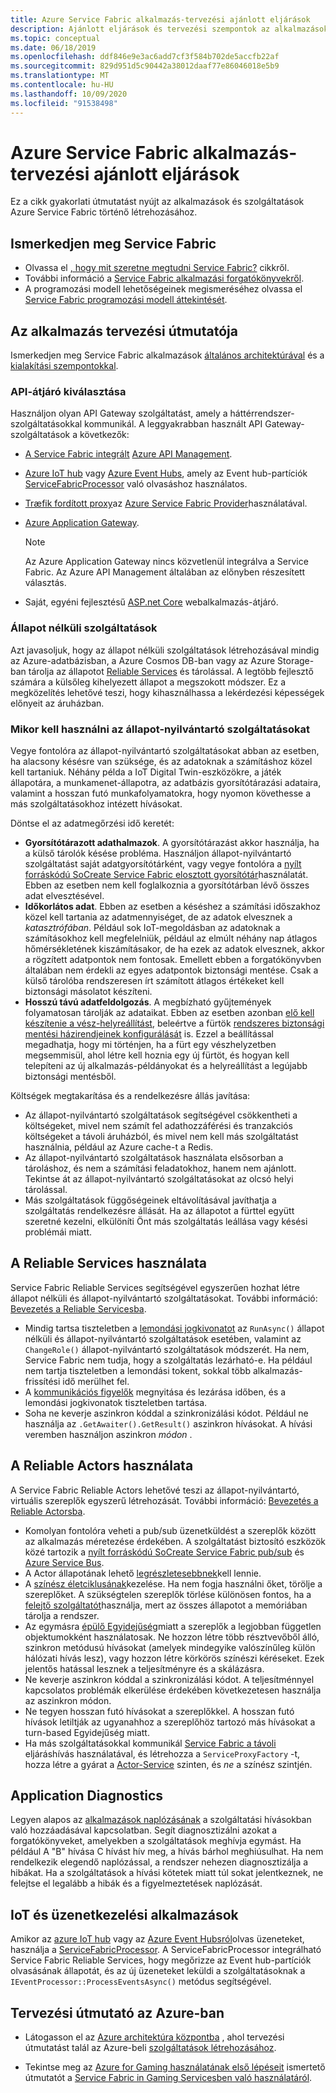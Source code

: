 ```yaml
---
title: Azure Service Fabric alkalmazás-tervezési ajánlott eljárások
description: Ajánlott eljárások és tervezési szempontok az alkalmazások és szolgáltatások Azure Service Fabric használatával történő fejlesztéséhez.
ms.topic: conceptual
ms.date: 06/18/2019
ms.openlocfilehash: ddf846e9e3ac6add7cf3f584b702de5accfb22af
ms.sourcegitcommit: 829d951d5c90442a38012daaf77e86046018e5b9
ms.translationtype: MT
ms.contentlocale: hu-HU
ms.lasthandoff: 10/09/2020
ms.locfileid: "91538498"
---
```

# <a name="azure-service-fabric-application-design-best-practices"></a>Azure Service Fabric alkalmazás-tervezési ajánlott eljárások

Ez a cikk gyakorlati útmutatást nyújt az alkalmazások és szolgáltatások Azure Service Fabric történő létrehozásához.
 
## <a name="get-familiar-with-service-fabric"></a>Ismerkedjen meg Service Fabric
* Olvassa el [, hogy mit szeretne megtudni Service Fabric?](service-fabric-content-roadmap.md) cikkről.
* További információ a [Service Fabric alkalmazási forgatókönyvekről](service-fabric-application-scenarios.md).
* A programozási modell lehetőségeinek megismeréséhez olvassa el [Service Fabric programozási modell áttekintését](service-fabric-choose-framework.md).



## <a name="application-design-guidance"></a>Az alkalmazás tervezési útmutatója
Ismerkedjen meg Service Fabric alkalmazások [általános architektúrával](/azure/architecture/reference-architectures/microservices/service-fabric) és a [kialakítási szempontokkal](/azure/architecture/reference-architectures/microservices/service-fabric#design-considerations).

### <a name="choose-an-api-gateway"></a>API-átjáró kiválasztása
Használjon olyan API Gateway szolgáltatást, amely a háttérrendszer-szolgáltatásokkal kommunikál. A leggyakrabban használt API Gateway-szolgáltatások a következők:

- [A Service Fabric integrált](./service-fabric-tutorial-deploy-api-management.md) [Azure API Management](./service-fabric-api-management-overview.md).
- [Azure IoT hub](../iot-hub/index.yml) vagy [Azure Event Hubs](../event-hubs/index.yml), amely az Event hub-partíciók [ServiceFabricProcessor](https://github.com/Azure/azure-sdk-for-net/tree/master/sdk/eventhub/Microsoft.Azure.EventHubs.ServiceFabricProcessor) való olvasáshoz használatos.
- [Træfik fordított proxy](https://techcommunity.microsoft.com/t5/azure-service-fabric/bg-p/Service-Fabric)az [Azure Service Fabric Provider](https://docs.traefik.io/v1.6/configuration/backends/servicefabric/)használatával.
- [Azure Application Gateway](../application-gateway/index.yml).

   > [!NOTE] 
   > Az Azure Application Gateway nincs közvetlenül integrálva a Service Fabric. Az Azure API Management általában az előnyben részesített választás.
- Saját, egyéni fejlesztésű [ASP.net Core](./service-fabric-reliable-services-communication-aspnetcore.md) webalkalmazás-átjáró.

### <a name="stateless-services"></a>Állapot nélküli szolgáltatások
Azt javasoljuk, hogy az állapot nélküli szolgáltatások létrehozásával mindig az Azure-adatbázisban, a Azure Cosmos DB-ban vagy az Azure Storage-ban tárolja az állapotot [Reliable Services](./service-fabric-reliable-services-introduction.md) és tárolással. A legtöbb fejlesztő számára a külsőleg kihelyezett állapot a megszokott módszer. Ez a megközelítés lehetővé teszi, hogy kihasználhassa a lekérdezési képességek előnyeit az áruházban.  

### <a name="when-to-use-stateful-services"></a>Mikor kell használni az állapot-nyilvántartó szolgáltatásokat
Vegye fontolóra az állapot-nyilvántartó szolgáltatásokat abban az esetben, ha alacsony késésre van szüksége, és az adatoknak a számításhoz közel kell tartaniuk. Néhány példa a IoT Digital Twin-eszközökre, a játék állapotára, a munkamenet-állapotra, az adatbázis gyorsítótárazási adataira, valamint a hosszan futó munkafolyamatokra, hogy nyomon követhesse a más szolgáltatásokhoz intézett hívásokat.

Döntse el az adatmegőrzési idő keretét:

- **Gyorsítótárazott adathalmazok**. A gyorsítótárazást akkor használja, ha a külső tárolók késése probléma. Használjon állapot-nyilvántartó szolgáltatást saját adatgyorsítótárként, vagy vegye fontolóra a [nyílt forráskódú SoCreate Service Fabric elosztott gyorsítótár](https://github.com/SoCreate/service-fabric-distributed-cache)használatát. Ebben az esetben nem kell foglalkoznia a gyorsítótárban lévő összes adat elvesztésével.
- **Időkorlátos adat**. Ebben az esetben a késéshez a számítási időszakhoz közel kell tartania az adatmennyiséget, de az adatok elvesznek a *katasztrófában*. Például sok IoT-megoldásban az adatoknak a számításokhoz kell megfelelniük, például az elmúlt néhány nap átlagos hőmérsékletének kiszámításakor, de ha ezek az adatok elvesznek, akkor a rögzített adatpontok nem fontosak. Emellett ebben a forgatókönyvben általában nem érdekli az egyes adatpontok biztonsági mentése. Csak a külső tárolóba rendszeresen írt számított átlagos értékeket kell biztonsági másolatot készíteni.  
- **Hosszú távú adatfeldolgozás**. A megbízható gyűjtemények folyamatosan tárolják az adataikat. Ebben az esetben azonban [elő kell készítenie a vész-helyreállítást](./service-fabric-disaster-recovery.md), beleértve a fürtök [rendszeres biztonsági mentési házirendjeinek konfigurálását](./service-fabric-backuprestoreservice-configure-periodic-backup.md) is. Ezzel a beállítással megadhatja, hogy mi történjen, ha a fürt egy vészhelyzetben megsemmisül, ahol létre kell hoznia egy új fürtöt, és hogyan kell telepíteni az új alkalmazás-példányokat és a helyreállítást a legújabb biztonsági mentésből.

Költségek megtakarítása és a rendelkezésre állás javítása:
- Az állapot-nyilvántartó szolgáltatások segítségével csökkentheti a költségeket, mivel nem számít fel adathozzáférési és tranzakciós költségeket a távoli áruházból, és mivel nem kell más szolgáltatást használnia, például az Azure cache-t a Redis.
- Az állapot-nyilvántartó szolgáltatások használata elsősorban a tároláshoz, és nem a számítási feladatokhoz, hanem nem ajánlott. Tekintse át az állapot-nyilvántartó szolgáltatásokat az olcsó helyi tárolással.
- Más szolgáltatások függőségeinek eltávolításával javíthatja a szolgáltatás rendelkezésre állását. Ha az állapotot a fürttel együtt szeretné kezelni, elkülöníti Önt más szolgáltatás leállása vagy késési problémái miatt.

## <a name="how-to-work-with-reliable-services"></a>A Reliable Services használata
Service Fabric Reliable Services segítségével egyszerűen hozhat létre állapot nélküli és állapot-nyilvántartó szolgáltatásokat. További információ: [Bevezetés a Reliable Servicesba](./service-fabric-reliable-services-introduction.md).
- Mindig tartsa tiszteletben a [lemondási jogkivonatot](./service-fabric-reliable-services-lifecycle.md#stateful-service-primary-swaps) az `RunAsync()` állapot nélküli és állapot-nyilvántartó szolgáltatások esetében, valamint az `ChangeRole()` állapot-nyilvántartó szolgáltatások módszerét. Ha nem, Service Fabric nem tudja, hogy a szolgáltatás lezárható-e. Ha például nem tartja tiszteletben a lemondási tokent, sokkal több alkalmazás-frissítési idő merülhet fel.
-    A [kommunikációs figyelők](./service-fabric-reliable-services-communication.md) megnyitása és lezárása időben, és a lemondási jogkivonatok tiszteletben tartása.
-    Soha ne keverje aszinkron kóddal a szinkronizálási kódot. Például ne használja az `.GetAwaiter().GetResult()` aszinkron hívásokat. A hívási veremben használjon aszinkron *módon* .

## <a name="how-to-work-with-reliable-actors"></a>A Reliable Actors használata
A Service Fabric Reliable Actors lehetővé teszi az állapot-nyilvántartó, virtuális szereplők egyszerű létrehozását. További információ: [Bevezetés a Reliable Actorsba](./service-fabric-reliable-actors-introduction.md).

- Komolyan fontolóra veheti a pub/sub üzenetküldést a szereplők között az alkalmazás méretezése érdekében. A szolgáltatást biztosító eszközök közé tartozik a [nyílt forráskódú SoCreate Service Fabric pub/sub](https://service-fabric-pub-sub.socreate.it/) és [Azure Service Bus](/azure/service-bus/).
- A Actor állapotának lehető [legrészletesebbnek](./service-fabric-reliable-actors-state-management.md#best-practices)kell lennie.
- A [színész életciklusának](./service-fabric-reliable-actors-state-management.md#best-practices)kezelése. Ha nem fogja használni őket, törölje a szereplőket. A szükségtelen szereplők törlése különösen fontos, ha a [felejtő szolgáltatót](./service-fabric-reliable-actors-state-management.md#state-persistence-and-replication)használja, mert az összes állapotot a memóriában tárolja a rendszer.
- Az egymásra [épülő Egyidejűség](./service-fabric-reliable-actors-introduction.md#concurrency)miatt a szereplők a legjobban független objektumokként használatosak. Ne hozzon létre több résztvevőből álló, szinkron metódusú hívásokat (amelyek mindegyike valószínűleg külön hálózati hívás lesz), vagy hozzon létre körkörös színészi kéréseket. Ezek jelentős hatással lesznek a teljesítményre és a skálázásra.
- Ne keverje aszinkron kóddal a szinkronizálási kódot. A teljesítménnyel kapcsolatos problémák elkerülése érdekében következetesen használja az aszinkron módon.
- Ne tegyen hosszan futó hívásokat a szereplőkkel. A hosszan futó hívások letiltják az ugyanahhoz a szereplőhöz tartozó más hívásokat a turn-based Egyidejűség miatt.
- Ha más szolgáltatásokkal kommunikál [Service Fabric a távoli](./service-fabric-reliable-services-communication-remoting.md) eljáráshívás használatával, és létrehozza a `ServiceProxyFactory` -t, hozza létre a gyárat a [Actor-Service](./service-fabric-reliable-actors-using.md) szinten, és *ne* a színész szintjén.


## <a name="application-diagnostics"></a>Application Diagnostics
Legyen alapos az [alkalmazások naplózásának](./service-fabric-diagnostics-event-generation-app.md) a szolgáltatási hívásokban való hozzáadásával kapcsolatban. Segít diagnosztizálni azokat a forgatókönyveket, amelyekben a szolgáltatások meghívja egymást. Ha például A "B" hívása C hívást hív meg, a hívás bárhol meghiúsulhat. Ha nem rendelkezik elegendő naplózással, a rendszer nehezen diagnosztizálja a hibákat. Ha a szolgáltatások a hívási kötetek miatt túl sokat jelentkeznek, ne felejtse el legalább a hibák és a figyelmeztetések naplózását.

## <a name="iot-and-messaging-applications"></a>IoT és üzenetkezelési alkalmazások
Amikor az [azure IoT hub](../iot-hub/index.yml) vagy az [Azure Event Hubsról](../event-hubs/index.yml)olvas üzeneteket, használja a  [ServiceFabricProcessor](https://github.com/Azure/azure-event-hubs/tree/master/samples/DotNet/Microsoft.Azure.EventHubs/ServiceFabricProcessor). A ServiceFabricProcessor integrálható Service Fabric Reliable Services, hogy megőrizze az Event hub-partíciók olvasásának állapotát, és az új üzeneteket leküldi a szolgáltatásoknak a `IEventProcessor::ProcessEventsAsync()` metódus segítségével.


## <a name="design-guidance-on-azure"></a>Tervezési útmutató az Azure-ban
* Látogasson el az [Azure architektúra központba](/azure/architecture/microservices/) , ahol tervezési útmutatást talál az Azure-beli [szolgáltatások létrehozásához](/azure/architecture/microservices/).

* Tekintse meg az [Azure for Gaming használatának első lépéseit](/gaming/azure/) ismertető útmutatót a [Service Fabric in Gaming Servicesben való használatáról](/gaming/azure/reference-architectures/multiplayer-synchronous-sf).
